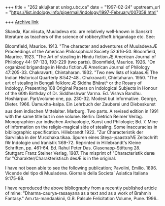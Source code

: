 +++
title = "262 aklujkar at unixg.ubc.ca"
date = "1997-02-24"
upstream_url = "https://list.indology.info/pipermail/indology/1997-February/007058.html"

+++
[Archive link](https://list.indology.info/pipermail/indology/1997-February/007058.html)

Skanda, Kar.niisuta, Muuladeva etc. are relatively well-known in Sanskrit
literature as teachers of the science of robbery/theft.brigandage etc. See:

Bloomfield, Maurice. 1913. "The character and adventures of Muuladeva.Æ
Proceedings of the American Philosophical Society 52:616-50.
Bloomfield, Maurice. 1923. "The Art of stealing in Hindu fiction.Æ American
Journal of Philology 44: 97-133, 193-229 (two parts).
Bloomfield, Maurice. 1926. "On organized brigandage in Hindu fiction.Æ
American Journal of Philology 47:205-33.
Chakravarti, Chintaharan. 1932. "Two new lists of kalaas.Æ The Indian
Historical Quarterly 8:542-48..
Chakravarti, Chintaharan. 1950. "The art of stealing in Bengali folklore.Æ
Siddha Bhårat^ or the Rosary of Indology, Presenting 108 Original Papers on
Indological Subjects in Honour of the 60th Birthday of Dr. Siddheshwar
Varma. Ed. Vishva Bandhu. Hoshiarpur. Part/volume one, pp. 230-32. Modest
but informative.
George, Dieter. 1966. Ûamukha-kalpa. Ein Lehrbuch der Zauberei und
Diebeskunst aus dem indischen Mittelalter. Marburg. Two parts. A revised
edition in 1991 with the same title but in one volume. Berlin: Dietrich
Reimer Verlag. Monographien zur indischen Archaologie, Kunst und
Philologie; Bd. 7. Mine of information on the religio-magical side of
stealing. Some inaccuracies in bibliographic specification.
Hillebrandt 1922. "Zur Characteristik der Sarvilaka in der M.rcchaka.tikaa.
Spuren eines Steya-;saastra?Æ Zeitschrift f¥r Indologie und Iranistik
1:69-72. Reprinted in Hillebrandt's Kleine Schriften, pp. 461-64. Ed. Rahul
Peter Das. Glasenapp-Stiftung 28. Stuttgart: Franz Steiner Verlag, 1987.
The misprint of "Characteristik deræ for "Charakter/Charakteristisch desÆ
is in the original.

I have not been able to see the following publication;
Pavolini, Emilio. 1896. Vicende del tipo di Muuladeva. Giornale della
Societa` Asiatica Italiana 9:175-88.

I have reproduced the above bibliography from a recently published article
of mine: "Dharma-caurya-rasaayana as a text and as a work of Brahmin
Fantasy." Am.rta-mandaakinii, G.B. Palsule Felicitation Volume, Pune. 1996..








